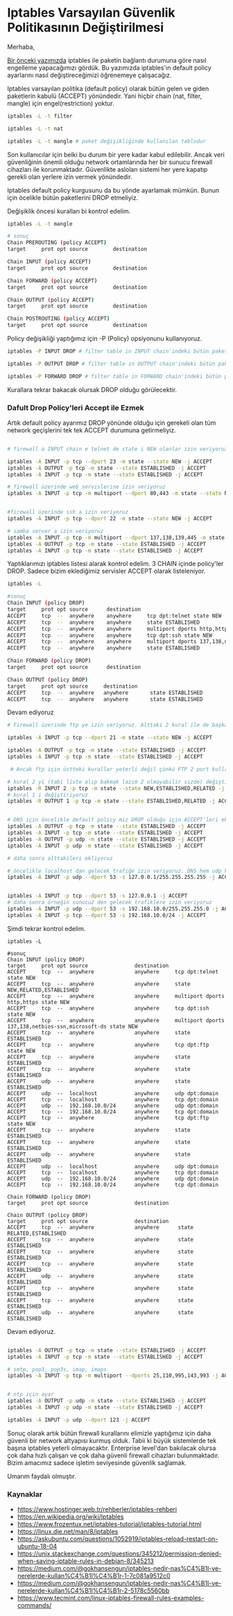 # Iptables Varsayılan Güvenlik Politikasının Değiştirilmesi 

Merhaba,

[Bir önceki yazımızda](10.ConnectionTracking.md) iptables ile paketin bağlantı durumuna göre nasıl engelleme yapacağımızı gördük. Bu yazımızda iptables'ın default policy ayarlarını nasıl değiştireceğimizi öğrenemeye çalışacağız.
 
Iptables varsayılan politika (default policy) olarak bütün gelen ve giden paketlerin kabulü (ACCEPT) yönündedir. Yani hiçbir chain (nat, filter, mangle) için engel(restriction) yoktur.
 
```bash
iptables -L -t filter

iptables -L -t nat

iptables -L -t mangle # paket değişikliğinde kullanılan tablodur
```

Son kullanıcılar için belki bu durum bir yere kadar kabul edilebilir. Ancak veri güvenliğinin önemli olduğu network ortamlarında her bir sunucu firewall cihazları ile korunmaktadır. Güvenlikte aslolan sistemi her yere kapatıp gerekli olan yerlere izin vermek yönündedir. 

Iptables default policy kurgusunu da bu yönde ayarlamak mümkün. Bunun için öcelikle bütün paketlerini DROP etmeliyiz.

Değişiklik öncesi kuralları bi kontrol edelim.

```bash
iptables -L -t mangle

# sonuç
Chain PREROUTING (policy ACCEPT)
target     prot opt source        destination         

Chain INPUT (policy ACCEPT)
target     prot opt source        destination         

Chain FORWARD (policy ACCEPT)
target     prot opt source        destination         

Chain OUTPUT (policy ACCEPT)
target     prot opt source        destination         

Chain POSTROUTING (policy ACCEPT)
target     prot opt source        destination
```

Policy değişikliği yaptığımız için -P (Policy) opsiyonunu kullanıyoruz.

```bash
iptables -P INPUT DROP # filter table in INPUT chain'indeki bütün paketleri DROP eder.

iptables -P OUTPUT DROP # filter table in OUTPUT chain'indeki bütün paketleri DROP eder.

iptables -P FORWARD DROP # filter table in FORWARD chain'indeki bütün paketleri DROP eder.
```


Kurallara tekrar bakacak olursak DROP olduğu görülecektir.

### Dafult Drop Policy'leri Accept ile Ezmek

Artık default policy ayarımız DROP yönünde olduğu için gerekeli olan tüm network geçişlerini tek tek ACCEPT durumuna getirmeliyiz.

```bash

# firewall a INPUT chain e telnet de state i NEW olanlar izin veriyoruz. 3 way handshake problem olacağı için diğer 2 satırı daha ekliyoruz 

iptables -A INPUT -p tcp --dport 23 -m state --state NEW -j ACCEPT
iptables -A OUTPUT -p tcp -m state --state ESTABLISHED -j ACCEPT
iptables -A INPUT -p tcp -m state --state ESTABLISHED -j ACCEPT

# firewall üzerinde web servislerine izin veriyoruz
iptables -A INPUT -p tcp -m multiport --dport 80,443 -m state --state NEW -j ACCEPT


#firewall üzerinde ssh a izin veriyoruz
iptables -A INPUT -p tcp --dport 22 -m state --state NEW -j ACCEPT

# samba server a izin veriyoruz
iptables -A INPUT -p tcp -m multiport --dport 137,138,139,445 -m state --state NEW -j ACCEPT
iptables -A OUTPUT -p tcp -m state --state ESTABLISHED -j ACCEPT
iptables -A INPUT -p tcp -m state --state ESTABLISHED -j ACCEPT
```

Yaptıklarımızı iptables listesi alarak kontrol edelim. 3 CHAIN içinde policy'ler DROP. Sadece bizim eklediğimiz servisler ACCEPT olarak listeleniyor.

```bash
iptables -L

#sonuç
Chain INPUT (policy DROP)
target     prot opt source      destination 
ACCEPT     tcp  --  anywhere    anywhere     tcp dpt:telnet state NEW
ACCEPT     tcp  --  anywhere    anywhere     state ESTABLISHED
ACCEPT     tcp  --  anywhere    anywhere     multiport dports http,https state NEW
ACCEPT     tcp  --  anywhere    anywhere     tcp dpt:ssh state NEW
ACCEPT     tcp  --  anywhere    anywhere     multiport dports 137,138,netbios-ssn,microsoft-ds state NEW
ACCEPT     tcp  --  anywhere    anywhere     state ESTABLISHED

Chain FORWARD (policy DROP)
target     prot opt source      destination         

Chain OUTPUT (policy DROP)
target     prot opt source     destination   
ACCEPT     tcp  --  anywhere   anywhere       state ESTABLISHED
ACCEPT     tcp  --  anywhere   anywhere       state ESTABLISHED

```

Devam ediyoruz

```bash
# Firewall üzerinde ftp ye izin veriyoruz. Alttaki 2 kural ile de başka connection ile ilişkili connection'lara izin veriyoruz. Örneğin FTP ilk connection'dan sonra diğer bağlantılar için ilişkili connection'ı kullanıyor.

iptables -A INPUT -p tcp --dport 21 -m state --state NEW -j ACCEPT

iptables -A OUTPUT -p tcp -m state --state ESTABLISHED -j ACCEPT
iptables -A INPUT -p tcp -m state --state ESTABLISHED -j ACCEPT

 # Ancak ftp için üstteki kurallar yeterli değil çünkü FTP 2 port kullanıyor 20 ve 21. 21 kontrol portu 20 ise pasif port data portu. İlk bağlantıdan sonra 20. portu kullanıyor. Bunun için kurallarımızı replace ediyoruz.

# kural 2 yi (tabi liste alıp bakmak lazım 2 olmayabilir sizde) değiştiriyoruz.
iptables -R INPUT 2 -p tcp -m state --state NEW,ESTABLISHED,RELATED -j ACCEPT
# kural 1 i değiştiriyoruz
iptables -R OUTPUT 1 -p tcp -m state --state ESTABLISHED,RELATED -j ACCEPT


# DNS için öncelikle default policy miz DROP olduğu için ACCEPT'leri ekliyoruz.
iptables -A OUTPUT -p tcp -m state --state ESTABLISHED -j ACCEPT
iptables -A INPUT -p tcp -m state --state ESTABLISHED -j ACCEPT
iptables -A OUTPUT -p udp -m state --state ESTABLISHED -j ACCEPT
iptables -A INPUT -p udp -m state --state ESTABLISHED -j ACCEPT

# daha sonra alttakileri ekliyoruz

# öncelikle localhost dan gelecek trafiğe izin veriyoruz. DNS hem udp hem tcp kullanıyor. tek local host a izin vereceğimiz için wild card mask  belirtiyoruz (255.255.255.255)
iptables -A INPUT -p udp --dport 53 -s 127.0.0.1/255.255.255.255 -j ACCEPT


iptables -A INPUT -p tcp --dport 53 -s 127.0.0.1 -j ACCEPT
# daha sonra örneğin sunucu2 den gelecek trafiklere izin veriyoruz
iptables -A INPUT -p udp --dport 53 -s 192.168.10.0/255.255.255.0 -j ACCEPT
iptables -A INPUT -p tcp --dport 53 -s 192.168.10.0/24 -j ACCEPT
```
Şimdi tekrar kontrol edelim.
```
iptables -L

#sonuç
Chain INPUT (policy DROP)
target     prot opt source               destination 
ACCEPT     tcp  --  anywhere             anywhere     tcp dpt:telnet state NEW
ACCEPT     tcp  --  anywhere             anywhere     state NEW,RELATED,ESTABLISHED
ACCEPT     tcp  --  anywhere             anywhere     multiport dports http,https state NEW
ACCEPT     tcp  --  anywhere             anywhere     tcp dpt:ssh state NEW
ACCEPT     tcp  --  anywhere             anywhere     multiport dports 137,138,netbios-ssn,microsoft-ds state NEW
ACCEPT     tcp  --  anywhere             anywhere     state ESTABLISHED
ACCEPT     tcp  --  anywhere             anywhere     tcp dpt:ftp state NEW
ACCEPT     tcp  --  anywhere             anywhere     state ESTABLISHED
ACCEPT     tcp  --  anywhere             anywhere     state ESTABLISHED
ACCEPT     udp  --  anywhere             anywhere     state ESTABLISHED
ACCEPT     udp  --  localhost            anywhere     udp dpt:domain
ACCEPT     tcp  --  localhost            anywhere     tcp dpt:domain
ACCEPT     udp  --  192.168.10.0/24      anywhere     udp dpt:domain
ACCEPT     tcp  --  192.168.10.0/24      anywhere     tcp dpt:domain
ACCEPT     tcp  --  anywhere             anywhere     tcp dpt:ftp state NEW
ACCEPT     tcp  --  anywhere             anywhere     state ESTABLISHED
ACCEPT     tcp  --  anywhere             anywhere     state ESTABLISHED
ACCEPT     udp  --  anywhere             anywhere     state ESTABLISHED
ACCEPT     udp  --  localhost            anywhere     udp dpt:domain
ACCEPT     tcp  --  localhost            anywhere     tcp dpt:domain
ACCEPT     udp  --  192.168.10.0/24      anywhere     udp dpt:domain
ACCEPT     tcp  --  192.168.10.0/24      anywhere     tcp dpt:domain

Chain FORWARD (policy DROP)
target     prot opt source               destination 

Chain OUTPUT (policy DROP)
target     prot opt source               destination  
ACCEPT     tcp  --  anywhere             anywhere      state RELATED,ESTABLISHED
ACCEPT     tcp  --  anywhere             anywhere      state ESTABLISHED
ACCEPT     tcp  --  anywhere             anywhere      state ESTABLISHED
ACCEPT     tcp  --  anywhere             anywhere      state ESTABLISHED
ACCEPT     udp  --  anywhere             anywhere      state ESTABLISHED
ACCEPT     tcp  --  anywhere             anywhere      state ESTABLISHED
ACCEPT     tcp  --  anywhere             anywhere      state ESTABLISHED
ACCEPT     udp  --  anywhere             anywhere      state ESTABLISHED
```

Devam ediyoruz.

```bash

iptables -A OUTPUT -p tcp -m state --state ESTABLISHED -j ACCEPT
iptables -A INPUT -p tcp -m state --state ESTABLISHED -j ACCEPT

# smtp, pop3, pop3s, imap, imaps
iptables -A INPUT -p tcp -m multiport --dports 25,110,995,143,993 -j ACCEPT


# ntp için ayar
iptables -A OUTPUT -p udp -m state --state ESTABLISHED -j ACCEPT
iptables -A INPUT -p udp -m state --state ESTABLISHED -j ACCEPT

iptables -A INPUT -p udp --dport 123 -j ACCEPT
```

Sonuç olarak artık bütün firewall kurallarını elimizle yaptığımız için daha güvenli bir network altyapısı kurmuş olduk. Tabii ki büyük sistemlerde tek başına iptables yeterli olmayacaktır. Enterprise level'dan bakılacak olursa çok daha hızlı çalışan ve çok daha güvenli firewall cihazları bulunmaktadır. Bizim amacımız sadece işletim seviyesinde güvenlik sağlamak.


Umarım faydalı olmuştır.

### Kaynaklar
- https://www.hostinger.web.tr/rehberler/iptables-rehberi
- https://en.wikipedia.org/wiki/Iptables
- https://www.frozentux.net/iptables-tutorial/iptables-tutorial.html
- https://linux.die.net/man/8/iptables
- https://askubuntu.com/questions/1052919/iptables-reload-restart-on-ubuntu-18-04
- https://unix.stackexchange.com/questions/345212/permission-denied-when-saving-iptable-rules-in-debian-8/345213
- https://medium.com/@gokhansengun/iptables-nedir-nas%C4%B1l-ve-nerelerde-kullan%C4%B1l%C4%B1r-1-7c081a9512c0
- https://medium.com/@gokhansengun/iptables-nedir-nas%C4%B1l-ve-nerelerde-kullan%C4%B1l%C4%B1r-2-5178c5560bb
- https://www.tecmint.com/linux-iptables-firewall-rules-examples-commands/